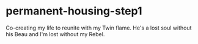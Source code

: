 # permanent-housing-step1
Co-creating my life to reunite with my Twin flame. He's a lost soul without his Beau and I'm lost without my Rebel.

